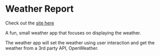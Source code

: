 # Weather Report
Check out the [site here](https://pretty-sky.onrender.com/)

A fun, small weather app that focuses on displaying the weather.

The weather app will set the weather using user interaction and get the weather from a 3rd party API, OpenWeather.
